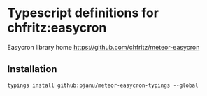# Typescript definitions for chfritz:easycron

Easycron library home https://github.com/chfritz/meteor-easycron


## Installation 

`typings install github:pjanu/meteor-easycron-typings --global`

